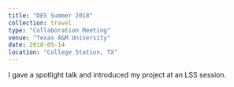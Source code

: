 ```yaml
---
title: "DES Summer 2018"
collection: travel
type: "Collaboration Meeting"
venue: "Texas A&M University"
date: 2018-05-14
location: "College Station, TX"
---
```

I gave a spotlight talk and introduced my project at an LSS session.
